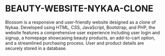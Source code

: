 # BEAUTY-WEBSITE-NYKAA-CLONE
Blossom is a responsive and user-friendly website designed as a clone of Nykaa. Developed using HTML, CSS, JavaScript, Bootstrap, and PHP, the website features a comprehensive user experience including user login and signup, a homepage showcasing beauty products, an add-to-cart option, and a streamlined purchasing process. User and product details are securely stored in a database.
